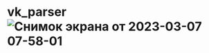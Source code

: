 # vk_parser![Снимок экрана от 2023-03-07 07-58-01](https://user-images.githubusercontent.com/113614995/223324688-9d2427dc-49a2-408a-ae57-4dc59739ce43.png)

